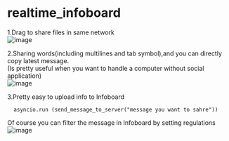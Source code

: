 # realtime_infoboard
1.Drag to share files in same network <br>
![image](https://github.com/nitpicker55555/realtime_infoboard/assets/91596298/542536f5-e4bc-41db-ac26-81b7cb7c87f6)

2.Sharing words(including multilines and tab symbol),and you can directly copy latest message. <br>
(Is pretty useful when you want to handle a computer without social application) <br>
![image](https://github.com/nitpicker55555/realtime_infoboard/assets/91596298/6d1db129-c31b-4021-9e0a-5622b217287c)


3.Pretty easy to upload info to Infoboard <br>

      asyncio.run (send_message_to_server("message you want to sahre")) 
Of course you can filter the message in Infoboard by setting regulations
![image](https://github.com/nitpicker55555/realtime_infoboard/assets/91596298/0b30b34d-59e6-40a4-8590-ac59296c31f7)<br>
